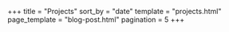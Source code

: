 +++
title = "Projects"
sort_by = "date"
template = "projects.html"
page_template = "blog-post.html"
pagination = 5
+++